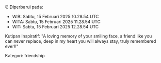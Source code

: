 ⏰ Diperbarui pada:
- WIB: Sabtu, 15 Februari 2025 10.28.54 UTC
- WITA: Sabtu, 15 Februari 2025 11.28.54 UTC
- WIT: Sabtu, 15 Februari 2025 12.28.54 UTC

Kutipan Inspiratif:
"A loving memory of your smiling face, a friend like you can never replace, deep in my heart you will always stay, truly remembered ever!!"


Kategori: friendship

